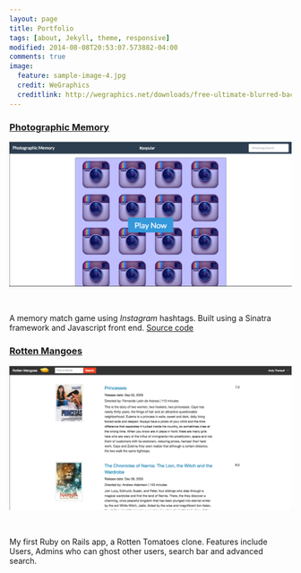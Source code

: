 ```yaml
---
layout: page
title: Portfolio
tags: [about, Jekyll, theme, responsive]
modified: 2014-08-08T20:53:07.573882-04:00
comments: true
image:
  feature: sample-image-4.jpg
  credit: WeGraphics
  creditlink: http://wegraphics.net/downloads/free-ultimate-blurred-background-pack/
---
```


### [Photographic Memory](http://photographic-memory.herokuapp.com)
<a href="http://photographic-memory.herokuapp.com" target="_blank"><img src="/images/photomemory.png"></a>

<br/>

A memory match game using *Instagram* hashtags.
Built using a Sinatra framework and Javascript front end.
<a href="http://github.com/Terit/photographic-memory" target="_blank">Source code</a>
<br/>

### [Rotten Mangoes](http://www.github.com/Terit/Rotten-Mangoes)
<a href="http://www.github.com/Terit/Rotten-Mangoes" target="_blank"><img src="/images/rottenmangoes.png"></a>

<br/>

My first Ruby on Rails app, a Rotten Tomatoes clone.
Features include Users, Admins who can ghost other users,
search bar and advanced search.

<br/>

